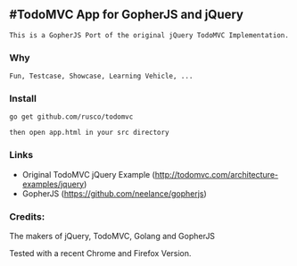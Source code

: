 #TodoMVC App for GopherJS and jQuery
---------------------------------------------

	This is a GopherJS Port of the original jQuery TodoMVC Implementation.


### Why

	Fun, Testcase, Showcase, Learning Vehicle, ...

### Install

    go get github.com/rusco/todomvc 
    
    then open app.html in your src directory

### Links

- Original TodoMVC jQuery Example (http://todomvc.com/architecture-examples/jquery)
- GopherJS (https://github.com/neelance/gopherjs)

### Credits: 

The makers of jQuery, TodoMVC, Golang and GopherJS

Tested with a recent Chrome and Firefox Version.
